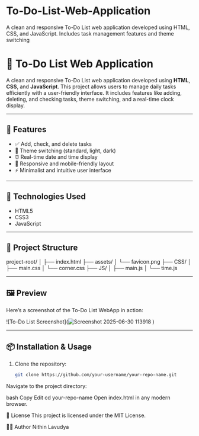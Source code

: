 # To-Do-List-Web-Application
A clean and responsive To-Do List web application developed using HTML, CSS, and JavaScript. Includes task management features and theme switching
# 📝 To-Do List Web Application

A clean and responsive To-Do List web application developed using **HTML**, **CSS**, and **JavaScript**. This project allows users to manage daily tasks efficiently with a user-friendly interface. It includes features like adding, deleting, and checking tasks, theme switching, and a real-time clock display.

---

## 📌 Features

- ✅ Add, check, and delete tasks
- 🎨 Theme switching (standard, light, dark)
- ⏰ Real-time date and time display
- 📱 Responsive and mobile-friendly layout
- ⚡ Minimalist and intuitive user interface

---

## 🚀 Technologies Used

- HTML5
- CSS3
- JavaScript 
---

## 📁 Project Structure

project-root/
│
├── index.html
├── assets/
│ └── favicon.png
├── CSS/
│ ├── main.css
│ └── corner.css
├── JS/
│ ├── main.js
│ └── time.js

---

## 🖼️ Preview

Here’s a screenshot of the To-Do List WebApp in action:

![To-Do List Screenshot](![Screenshot 2025-06-30 113918](https://github.com/user-attachments/assets/f46ee944-aacd-4245-94d2-47683c830c74)
)

---

## 📦 Installation & Usage

1. Clone the repository:
   ```bash
   git clone https://github.com/your-username/your-repo-name.git
Navigate to the project directory:

bash
Copy
Edit
cd your-repo-name
Open index.html in any modern browser.

📄 License
This project is licensed under the MIT License.

🙋‍♂️ Author
Nithin Lavudya


